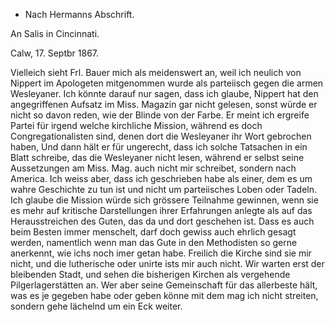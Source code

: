 + Nach Hermanns Abschrift.

An Salis in Cincinnati.

 Calw, 17. Septbr 1867.

Vielleich sieht Frl. Bauer mich als meidenswert an, weil ich neulich von Nippert im Apologeten mitgenommen wurde als parteiisch gegen die armen Wesleyaner. Ich könnte darauf nur sagen, dass ich glaube, Nippert hat den angegriffenen Aufsatz im Miss. Magazin gar nicht gelesen, sonst würde er nicht so davon reden, wie der Blinde von der Farbe. Er meint ich ergreife Partei für irgend welche kirchliche Mission, während es doch Congregationalisten sind, denen dort die Wesleyaner ihr Wort gebrochen haben, Und dann hält er für ungerecht, dass ich solche Tatsachen in ein Blatt schreibe, das die Wesleyaner nicht lesen, während er selbst seine Aussetzungen am Miss. Mag. auch nicht mir schreibet, sondern nach America. Ich weiss aber, dass ich geschrieben habe als einer, dem es um wahre Geschichte zu tun ist und nicht um parteiisches Loben oder Tadeln. Ich glaube die Mission würde sich grössere Teilnahme gewinnen, wenn sie es mehr auf kritische Darstellungen ihrer Erfahrungen anlegte als auf das Herausstreichen des Guten, das da und dort geschehen ist. Dass es auch beim Besten immer menschelt, darf doch gewiss auch ehrlich gesagt werden, namentlich wenn man das Gute in den Methodisten so gerne anerkennt, wie ichs noch imer getan habe. Freilich die Kirche sind sie mir nicht, und die lutherische oder unirte ists mir auch nicht. Wir warten erst der bleibenden Stadt, und sehen die bisherigen Kirchen als vergehende Pilgerlagerstätten an. Wer aber seine Gemeinschaft für das allerbeste hält, was es je gegeben habe oder geben könne mit dem mag ich nicht streiten, sondern gehe lächelnd um ein Eck weiter. 